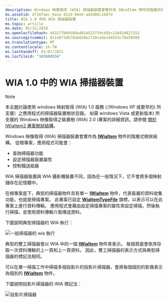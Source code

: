 ```yaml
---
description: Windows 映像取得 (WIA) 掃描器裝置會實作為 IWiaItem 物件的階層式樹狀結構。
ms.assetid: d716faec-9ace-422d-b6eb-ad4d86c1b0fd
title: WIA 1.0 中的 WIA 掃描器裝置
ms.topic: article
ms.date: 05/31/2018
ms.openlocfilehash: 443277b0b580a481b523739cd5bc21642d827252
ms.sourcegitcommit: 831e8f3db78ab820e1710cede244553c70e50500
ms.translationtype: MT
ms.contentlocale: zh-TW
ms.lasthandoff: 01/07/2021
ms.locfileid: "103690556"
---
```

# <a name="wia-scanner-devices-in-wia-10"></a>WIA 1.0 中的 WIA 掃描器裝置

> [!Note]  
> 本主題討論使用 windows 映射取得 (WIA) 1.0 服務 (（Windows XP 或更早的) 所支援）之應用程式的掃描器裝置樹狀目錄。 如需 windows Vista 或更新版本) 所支援的 Windows 映像取得之裝置樹 (WIA) 2.0 (專案的詳細資訊，請參閱 [關於 IWiaItem2 專案樹狀結構](-wia-about-item-tree.md)。

 

Windows 映像取得 (WIA) 掃描器裝置會實作為 [**IWiaItem**](/windows/desktop/api/wia_xp/nn-wia_xp-iwiaitem) 物件的階層式樹狀結構。 從根專案，應用程式可能會：

-   查詢掃描器功能
-   設定掃描器裝置屬性
-   控制檔送紙器

WIA 掃描器裝置與 WIA 攝影機裝置不同，因為在一般情況下，它不會將多個映射儲存在記憶體中。

在根專案底下，典型的掃描器物件具有單一 [**IWiaItem**](/windows/desktop/api/wia_xp/nn-wia_xp-iwiaitem) 物件，代表裝置的資料收集功能，也就是掃描專案。 此專案已設定 [**WiaItemTypeFile**](-wia-wia-item-type-flags.md) 旗標，以表示可以在此專案上進行資料傳輸。 應用程式會藉由設定掃描專案的屬性來設定掃描，然後執行掃描，並使用資料傳輸介面傳送資料。

下圖說明典型掃描器的 WIA 執行：

![一般掃描器的 wia 執行](images/wiscantr.gif)

典型的雙工掃描器會以 WIA 中的一個 [**IWiaItem**](/windows/desktop/api/wia_xp/nn-wia_xp-iwiaitem) 物件來表示。 每個頁面會依序存取一次資料傳輸的上一頁和上一頁資料。 因此，雙工掃描器的表示方式與典型掃描器的標記法相同。

可以在單一掃描工作中掃描多個投影片的投影片掃描器，會將每個個別的影像表示為個別的 [**IWiaItem**](/windows/desktop/api/wia_xp/nn-wia_xp-iwiaitem) 物件。

下圖說明投影片掃描器的 WIA 標記法：

![投影片掃描器](images/wislscan.gif)

 

 



